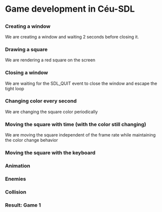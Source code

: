 # Game development in Céu-SDL

##

### Creating a window
  We are creating a window and waiting 2 seconds before closing it.
### Drawing a square
  We are rendering a red square on the screen
### Closing a window
  We are waiting for the SDL_QUIT event to close the window and escape the tight loop
### Changing color every second
  We are changing the square color periodically
### Moving the square with time (with the color still changing)
  We are moving the square independent of the frame rate while maintaining the color change behavior
### Moving the square with the keyboard
### Animation
### Enemies
### Collision
### Result: Game 1
